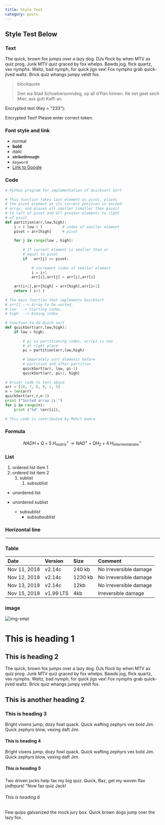 ```yaml
---
title: Style Test
category: posts
---
```


## Style Test Below


### Text

The quick, brown fox jumps over a lazy dog. DJs flock by when MTV ax quiz prog. Junk MTV quiz graced by fox whelps. Bawds jog, flick quartz, vex nymphs. Waltz, bad nymph, for quick jigs vex! Fox nymphs grab quick-jived waltz. Brick quiz whangs jumpy veldt fox.

> blockquote
>
>Den wa Stad Schuebersonndeg, op all d'Pan hinnen. Ké net geet sech Mier, ass gutt Kaffi an.

Encrypted text (Key = "233"):<br>
<p class="encrypted" id="elKwQPCOLF4w86wRItKMqge8qDO6fU80wbdANG6AnS8kgT8qAqGFC5VkVexu+4RBhBMUWwdkzEVo8HAKUT">Encrypted Text! Please enter correct token.</p>


### Font style and link

* normal
* **bold**
* *italic*
* ~~strikethrough~~
* `keyword`
* [Link to Google](www.google.com)


### Code

```python
# Python program for implementation of Quicksort Sort 
  
# This function takes last element as pivot, places 
# the pivot element at its correct position in sorted 
# array, and places all smaller (smaller than pivot) 
# to left of pivot and all greater elements to right 
# of pivot 
def partition(arr,low,high): 
    i = ( low-1 )         # index of smaller element 
    pivot = arr[high]     # pivot 
  
    for j in range(low , high): 
  
        # If current element is smaller than or 
        # equal to pivot 
        if   arr[j] <= pivot: 
          
            # increment index of smaller element 
            i = i+1 
            arr[i],arr[j] = arr[j],arr[i] 
  
    arr[i+1],arr[high] = arr[high],arr[i+1] 
    return ( i+1 ) 
  
# The main function that implements QuickSort 
# arr[] --> Array to be sorted, 
# low  --> Starting index, 
# high  --> Ending index 
  
# Function to do Quick sort 
def quickSort(arr,low,high): 
    if low < high: 
  
        # pi is partitioning index, arr[p] is now 
        # at right place 
        pi = partition(arr,low,high) 
  
        # Separately sort elements before 
        # partition and after partition 
        quickSort(arr, low, pi-1) 
        quickSort(arr, pi+1, high) 
  
# Driver code to test above 
arr = [10, 7, 8, 9, 1, 5] 
n = len(arr) 
quickSort(arr,0,n-1) 
print ("Sorted array is:") 
for i in range(n): 
    print ("%d" %arr[i]), 
  
# This code is contributed by Mohit Kumra 
```


### Formula

$$
NADH+Q+5\;H_{matrix}^{+}\rightarrow NAD^{+}+QH_{2}+4\;H_{intermembrane}^{+}\!
$$


### List

1. ordered list item 1
2. ordered list item 2
   1. sublist
      1. subsublist

* unordered list  

* unordered sublist
  * subsublist
    * subsubsublist


### Horizontal line

***


### Table

| Date         | Version   | Size    | Comment                |
| :----------- | :-------- | :------ | :--------------------- |
| Nov 11, 2018 | v2.14c    | 240 kb  | No irreversible damage |
| Nov 12, 2018 | v2.14c    | 1230 kb | No irreversible damage |
| Nov 13, 2018 | v2.14c    | 12kb    | No irreversible damage |
| Nov 15, 2018 | v1.99 LTS | 4kb     | Irreversible damage    |


### image
![img-smpl]({{site.url}}{{site.baseurl}}/src/assets/img/img-sample.jpg)


# This is heading 1


## This is heading 2
The quick, brown fox jumps over a lazy dog. DJs flock by when MTV ax quiz prog. Junk MTV quiz graced by fox whelps. Bawds jog, flick quartz, vex nymphs. Waltz, bad nymph, for quick jigs vex! Fox nymphs grab quick-jived waltz. Brick quiz whangs jumpy veldt fox.


## This is another heading 2


### This is heading 3
Bright vixens jump; dozy fowl quack. Quick wafting zephyrs vex bold Jim. Quick zephyrs blow, vexing daft Jim.


#### This is heading 4
Bright vixens jump; dozy fowl quack. Quick wafting zephyrs vex bold Jim. Quick zephyrs blow, vexing daft Jim.


##### This is heading 5
Two driven jocks help fax my big quiz. Quick, Baz, get my woven flax jodhpurs! "Now fax quiz Jack!


###### This is heading 6
Few quips galvanized the mock jury box. Quick brown dogs jump over the lazy fox.
